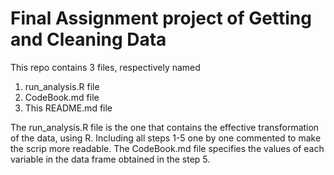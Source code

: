 # Final Assignment project of Getting and Cleaning Data
This repo contains 3 files, respectively named

1. run_analysis.R file
2. CodeBook.md file
3. This README.md file


The run_analysis.R file is the one that contains the effective transformation of the data, using R. Including all steps 1-5 one by one commented to make the scrip more readable.
The CodeBook.md file specifies the values of each variable in the data frame obtained in the step 5.





